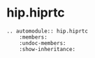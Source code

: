 # hip.hiprtc

```{eval-rst}
.. automodule:: hip.hiprtc
    :members:
    :undoc-members:
    :show-inheritance:
```
